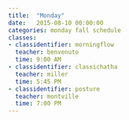 ```yaml
---
title:  "Monday"
date:   2015-08-10 00:00:00
categories: monday fall schedule
classes:
- classidentifier: morningflow
  teacher: benvenuto
  time: 9:00 AM
- classidentifier: classichatha
  teacher: miller
  time: 5:45 PM
- classidentifier: posture
  teacher: montville
  time: 7:00 PM
---
```

